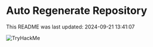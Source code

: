 # Auto Regenerate Repository

This README was last updated: 2024-09-21 13:41:07

 ![TryHackMe](https://tryhackme.com/badge/533634)